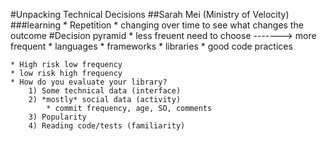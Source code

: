#Unpacking Technical Decisions
##Sarah Mei (Ministry of Velocity)
###learning
    * Repetition
        * changing over time to see what changes the outcome
#Decision pyramid
    * less freuent need to choose -------> more frequent
    * languages
    * frameworks
    * libraries
    * good code practices

    * High risk low frequency
    * low risk high frequency
    * How do you evaluate your library?
        1) Some technical data (interface)
        2) *mostly* social data (activity)
            * commit frequency, age, SO, comments
        3) Popularity
        4) Reading code/tests (familiarity)
